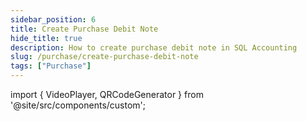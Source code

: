```yaml
---
sidebar_position: 6
title: Create Purchase Debit Note
hide_title: true
description: How to create purchase debit note in SQL Accounting
slug: /purchase/create-purchase-debit-note
tags: ["Purchase"]
---
```


import { VideoPlayer, QRCodeGenerator } from '@site/src/components/custom';
 
<QRCodeGenerator url="https://www.youtube.com/embed/flx0IAbfoh8?autoplay=1" />

<VideoPlayer 
  videoId="flx0IAbfoh8" 
    title="Purchase Debit Note"
/>
    
  
